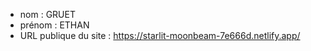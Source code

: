 - nom : GRUET
- prénom : ETHAN
- URL publique du site : https://starlit-moonbeam-7e666d.netlify.app/
